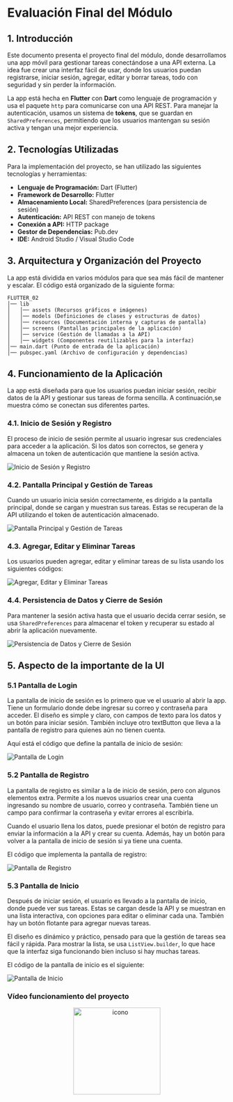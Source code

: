 # Evaluación Final del Módulo

## 1. Introducción

Este documento presenta el proyecto final del módulo, donde desarrollamos una app móvil para gestionar tareas conectándose a una API externa. La idea fue crear una interfaz fácil de usar, donde los usuarios puedan registrarse, iniciar sesión, agregar, editar y borrar tareas, todo con seguridad y sin perder la información.  

La app está hecha en **Flutter** con **Dart** como lenguaje de programación y usa el paquete `http` para comunicarse con una API REST. Para manejar la autenticación, usamos un sistema de **tokens**, que se guardan en `SharedPreferences`, permitiendo que los usuarios mantengan su sesión activa y tengan una mejor experiencia.

## 2. Tecnologías Utilizadas
Para la implementación del proyecto, se han utilizado las siguientes tecnologías y herramientas:

- **Lenguaje de Programación:** Dart (Flutter)
- **Framework de Desarrollo:** Flutter
- **Almacenamiento Local:** SharedPreferences (para persistencia de sesión)
- **Autenticación:** API REST con manejo de tokens
- **Conexión a API:** HTTP package
- **Gestor de Dependencias:** Pub.dev
- **IDE:** Android Studio / Visual Studio Code

## 3. Arquitectura y Organización del Proyecto
La app está dividida en varios módulos para que sea más fácil de mantener y escalar. El código está organizado de la siguiente forma:

```
FLUTTER_02
│── lib
│   │── assets (Recursos gráficos e imágenes)
│   │── models (Definiciones de clases y estructuras de datos)
│   │── resources (Documentación interna y capturas de pantalla)
│   │── screens (Pantallas principales de la aplicación)
│   │── service (Gestión de llamadas a la API)
│   │── widgets (Componentes reutilizables para la interfaz)
│── main.dart (Punto de entrada de la aplicación)
│── pubspec.yaml (Archivo de configuración y dependencias)
```

## 4. Funcionamiento de la Aplicación

La app está diseñada para que los usuarios puedan iniciar sesión, recibir datos de la API y gestionar sus tareas de forma sencilla. A continuación,se muestra cómo se conectan sus diferentes partes.

### 4.1. Inicio de Sesión y Registro

El proceso de inicio de sesión permite al usuario ingresar sus credenciales para acceder a la aplicación. Si los datos son correctos, se genera y almacena un token de autenticación que mantiene la sesión activa.

![Inicio de Sesión y Registro](../documentation/screenshotDocumentation/00_Inicio%20de%20Sesión%20y%20Registro.png)

### 4.2. Pantalla Principal y Gestión de Tareas

Cuando un usuario inicia sesión correctamente, es dirigido a la pantalla principal, donde se cargan y muestran sus tareas. Estas se recuperan de la API utilizando el token de autenticación almacenado.

![Pantalla Principal y Gestión de Tareas](../documentation/screenshotDocumentation/01_PantallaPpialTareas.png)

### 4.3. Agregar, Editar y Eliminar Tareas

Los usuarios pueden agregar, editar y eliminar tareas de su lista usando los siguientes códigos:

![Agregar, Editar y Eliminar Tareas](../documentation/screenshotDocumentation/02_Agregar_editar_eliminar.png)

### 4.4. Persistencia de Datos y Cierre de Sesión

Para mantener la sesión activa hasta que el usuario decida cerrar sesión, se usa `SharedPreferences` para almacenar el token y recuperar su estado al abrir la aplicación nuevamente.

![Persistencia de Datos y Cierre de Sesión](../documentation/screenshotDocumentation/03_PersistenciaDatos_cierreSesion.png)

## 5. Aspecto de la importante de la UI

### 5.1 Pantalla de Login

La pantalla de inicio de sesión es lo primero que ve el usuario al abrir la app. Tiene un formulario donde debe ingresar su correo y contraseña para acceder. El diseño es simple y claro, con campos de texto para los datos y un botón para iniciar sesión. También incluye otro textButton que lleva a la pantalla de registro para quienes aún no tienen cuenta.

Aquí está el código que define la pantalla de inicio de sesión:

![Pantalla de Login](../documentation/screenshotDocumentation/04_PantallaLogin.png)

### 5.2 Pantalla de Registro

La pantalla de registro es similar a la de inicio de sesión, pero con algunos elementos extra. Permite a los nuevos usuarios crear una cuenta ingresando su nombre de usuario, correo y contraseña. También tiene un campo para confirmar la contraseña y evitar errores al escribirla.

Cuando el usuario llena los datos, puede presionar el botón de registro para enviar la información a la API y crear su cuenta. Además, hay un botón para volver a la pantalla de inicio de sesión si ya tiene una cuenta.

El código que implementa la pantalla de registro:

![Pantalla de Registro](../documentation/screenshotDocumentation/05_PantallaRegistro.png)

### 5.3 Pantalla de Inicio

Después de iniciar sesión, el usuario es llevado a la pantalla de inicio, donde puede ver sus tareas. Estas se cargan desde la API y se muestran en una lista interactiva, con opciones para editar o eliminar cada una. También hay un botón flotante para agregar nuevas tareas.  

El diseño es dinámico y práctico, pensado para que la gestión de tareas sea fácil y rápida. Para mostrar la lista, se usa `ListView.builder`, lo que hace que la interfaz siga funcionando bien incluso si hay muchas tareas.

El código de la pantalla de inicio es el siguiente:

![Pantalla de Inicio](../documentation/screenshotDocumentation/06_PantallaIncioSesion.png)

### **Vídeo funcionamiento del proyecto**

<p align="center">
<a href="https://www.canva.com/design/DAGhZwmf6y8/mbwCe7XtaHkeHnAB1IfyNg/watch?utm_content=DAGhZwmf6y8&utm_campaign=designshare&utm_medium=link2&utm_source=uniquelinks&utlId=h8e854c6366">
<img src="../documentation/screenshotDocumentation/icono_play.png" alt="icono" width="200" height="200">
</a>
</p>
